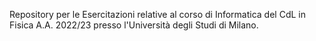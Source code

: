 Repository per le Esercitazioni relative al corso di Informatica del CdL in Fisica A.A. 2022/23 presso l'Università degli Studi di Milano.
